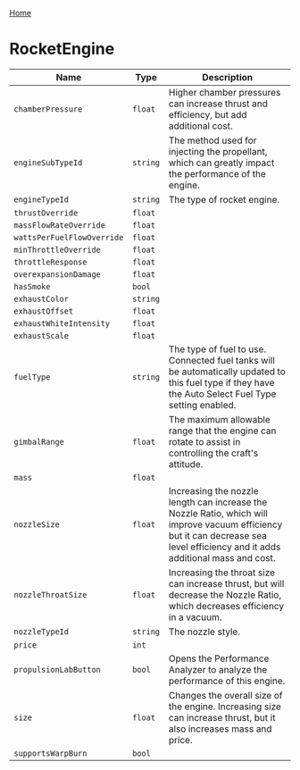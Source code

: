 [Home](https://wnp78.github.io/Sr2Xml/)

# RocketEngine


|Name|Type|Description|
|--|--|--|
|`chamberPressure`|`float`|Higher chamber pressures can increase thrust and efficiency, but add additional cost.|
|`engineSubTypeId`|`string`|The method used for injecting the propellant, which can greatly impact the performance of the engine.|
|`engineTypeId`|`string`|The type of rocket engine.|
|`thrustOverride`|`float`||
|`massFlowRateOverride`|`float`||
|`wattsPerFuelFlowOverride`|`float`||
|`minThrottleOverride`|`float`||
|`throttleResponse`|`float`||
|`overexpansionDamage`|`float`||
|`hasSmoke`|`bool`||
|`exhaustColor`|`string`||
|`exhaustOffset`|`float`||
|`exhaustWhiteIntensity`|`float`||
|`exhaustScale`|`float`||
|`fuelType`|`string`|The type of fuel to use. Connected fuel tanks will be automatically updated to this fuel type if they have the Auto Select Fuel Type setting enabled.|
|`gimbalRange`|`float`|The maximum allowable range that the engine can rotate to assist in controlling the craft's attitude.|
|`mass`|`float`||
|`nozzleSize`|`float`|Increasing the nozzle length can increase the Nozzle Ratio, which will improve vacuum efficiency but it can decrease sea level efficiency and it adds additional mass and cost.|
|`nozzleThroatSize`|`float`|Increasing the throat size can increase thrust, but will decrease the Nozzle Ratio, which decreases efficiency in a vacuum.|
|`nozzleTypeId`|`string`|The nozzle style.|
|`price`|`int`||
|`propulsionLabButton`|`bool`|Opens the Performance Analyzer to analyze the performance of this engine.|
|`size`|`float`|Changes the overall size of the engine. Increasing size can increase thrust, but it also increases mass and price.|
|`supportsWarpBurn`|`bool`||


